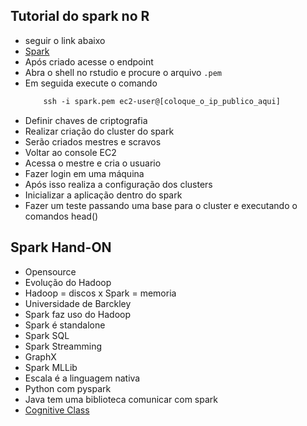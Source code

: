 ## Tutorial do spark no R
* seguir o link abaixo
* <a href="https://amunategui.github.io/sparkr/">Spark</a>
* Após criado acesse o endpoint
* Abra o shell no rstudio e procure o arquivo `.pem`
* Em seguida execute o comando
    ```ps
        ssh -i spark.pem ec2-user@[coloque_o_ip_publico_aqui]
    ```
* Definir chaves de criptografia
* Realizar criação do cluster do spark
* Serão criados mestres e scravos
* Voltar ao console EC2 
* Acessa o mestre e cria o usuario
* Fazer login em uma máquina
* Após isso realiza  a configuração dos clusters
* Inicializar a aplicação dentro do spark
* Fazer um teste passando uma base para o cluster e executando o comandos head()

## Spark Hand-ON
* Opensource
* Evolução do Hadoop
* Hadoop = discos x Spark = memoria
* Universidade de Barckley
* Spark faz uso do Hadoop
* Spark é standalone
* Spark SQL
* Spark Streamming
* GraphX
* Spark MLLib
* Escala é a linguagem nativa
* Python com pyspark
* Java tem uma biblioteca comunicar com spark
* <a href="https://cognitiveclass.ai/courses">Cognitive Class</a>
